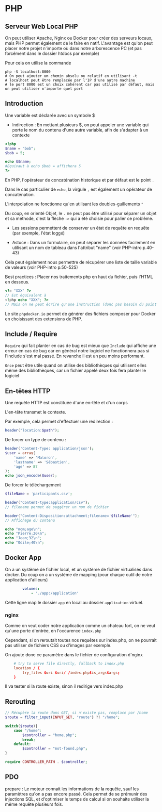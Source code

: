 # PHP

## Serveur Web Local PHP

On peut utiliser Apache, Nginx ou Docker pour créer des serveurs locaux, mais PHP permet également de le faire en natif. L'avantage est qu'on peut placer notre projet n'importe où dans notre arborescence PC (et pas forcément dans le dossier htdocs par exemple)

Pour cela on utilise la commande 

```shell
php -S localhost:8000
# On peut ajouter un chemin absolu ou relatif en utilisant -t
# localhost peut être remplacée par l'IP d'une autre machine
# le port 8000 est un choix cohérent car pas utilisé par défaut, mais on peut utiliser n'importe quel port
```

## Introduction

Une variable est déclarée avec un symbole $

- Indirection : En mettant plusieurs $, on peut appeler une variable qui porte le nom du contenu d'une autre variable, afin de s'adapter à un contexte

```php
<?php
$name = "bob";
$bob = 5;

echo $$name;
#Equivaut à echo $bob = affichera 5
?>
```

En PHP, l'opérateur de concaténation historique et par défaut est le point `.`

Dans le cas particulier de `echo`, la virgule `,` est également un opérateur de concaténation.

L'interpolation ne fonctionne qu'en utilisant les doubles-guillements `"`

Du coup, en orienté Objet, le `.` ne peut pas être utilisé pour séparer un objet et sa méthode, c'est la flèche `->` qui a été choisie pour palier ce problème.

- Les sessions permettent de conserver un état de requête en requête (par exemple, l'état loggé)

- Astuce : Dans un formulaire, on peut séparer les données facilement en utilisant un nom de tableau dans l'attribut "name" (voir PHP-intro p.40-43)

Cela peut également nous permettre de récupérer une liste de taille variable de valeurs (voir PHP-intro p.50-52S)

Best practices : Placer nos traitements php en haut du fichier, puis l'HTML en dessous.

```php
<?= "XXX" ?>
// Est équivalent à 
<?php echo "XXX"; ?>
// Mais on ne peut écrire qu'une instruction (donc pas besoin du point virgule)
```

Le site `phpdocker.io` permet de générer des fichiers composer pour Docker en choisissant des extensions de PHP.

## Include / Require

``Require`` qui fait planter en cas de bug est mieux que ``Include`` qui affiche une erreur en cas de bug car en général notre logiciel ne fonctionnera pas si l'include s'est mal passé. En revanche il est un peu moins performant.

``Once`` peut être utile quand on utilise des bibliothèques qui utilisent elles même des bibliothèques, car un fichier appelé deux fois fera planter le logiciel


## En-têtes HTTP

Une requête HTTP est constituée d'une en-tête et d'un corps

L'en-tête transmet le contexte.

Par exemple, cela permet d'effectuer une redirection :

```php
header("location:$path");
```

De forcer un type de contenu :

```php
header('Content-Type: application/json');
$user = array(
    'name' => 'Maloron',
    'lastname' => 'Sébastien',
    'age' => 87
);
echo json_encode($user);
```

De forcer le téléchargement 

```php
$fileName = 'participants.csv';

header("Content-type:application/csv");
// filename permet de suggérer un nom de fichier

header("Content-Disposition:attachment;filename='$fileName'");
// Affichage du contenu

echo "nom;age\n";
echo "Pierre;20\n";
echo "Jean;32\n";
echo "Odile;40\n";
```

## Docker App

On a un système de fichier local, et un système de fichier virtualisés dans docker.
Du coup on a un système de mapping (pour chaque outil de notre application d'ailleurs)

```yml
        volumes:
            - './app:/application'
```

Cette ligne map le dossier `app` en local au dossier `application` virtuel.

### nginx

Comme on veut coder notre application comme un chateau fort, on ne veut qu'une porte d'entrée, en l'occurence `index.php`

Cependant, si on reroutait toutes nos requêtes sur index.php, on ne pourrait pas utiliser de fichiers CSS ou d'images par exemple.

On ajoute donc ce paramètre dans le fichier de configuration d'nginx

```conf
    # try to serve file directly, fallback to index.php
    location / {
        try_files $uri $uri/ /index.php$is_args$args;
    }
```

Il va tester si la route existe, sinon il redirige vers index.php

## Rerouting

```php
// Récupère la route dans GET, si n'existe pas, remplace par /home
$route = filter_input(INPUT_GET, "route") ?? "/home";

switch($route){
    case "/home":
        $controller = "home.php";
        break;
    default:
        $controller = "not-found.php";
}

require CONTROLLER_PATH . $controller;
```

## PDO

prepare : Le moteur connait les informations de la requête, sauf les paramètres qu'on a pas encore passé. Cela permet de se prémunir des injections SQL, et d'optimiser le temps de calcul si on souhaite utiliser la même requête plusieurs fois.